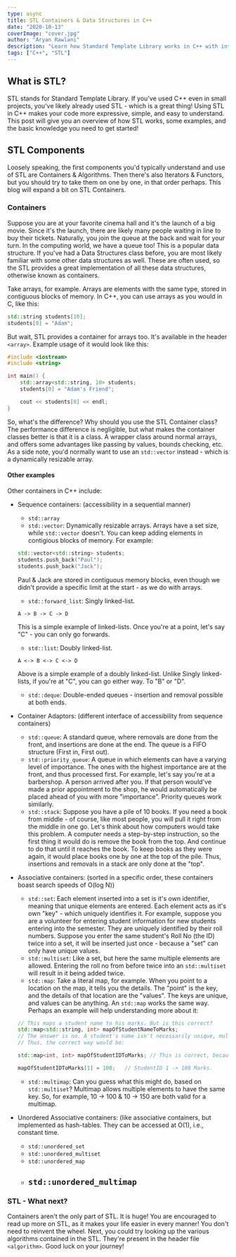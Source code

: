 ```yaml
---
type: async
title: STL Containers & Data Structures in C++
date: "2020-10-13"
coverImage: "cover.jpg"
author: "Aryan Rawlani"
description: "Learn how Standard Template Library works in C++ with interactive examples and what you need to get started"
tags: ["C++", "STL"]
---
```


## What is STL?

STL stands for Standard Template Library. If you've used C++ even in small projects, you've likely already used STL - which is a great thing! Using STL in C++ makes your code more expressive, simple, and easy to understand. This post will give you an overview of how STL works, some examples, and the basic knowledge you need to get started!

## STL Components

Loosely speaking, the first components you'd typically understand and use of STL are Containers & Algorithms. Then there's also Iterators & Functors, but you should try to take them on one by one, in that order perhaps. This blog will expand a bit on STL Containers.

### Containers

Suppose you are at your favorite cinema hall and it's the launch of a big movie. Since it's the launch, there are likely many people waiting in line to buy their tickets. Naturally, you join the queue at the back and wait for your turn. In the computing world, we have a queue too! This is a popular data structure. If you've had a Data Structures class before, you are most likely familiar with some other data structures as well. These are often used, so the STL provides a great implementation of all these data structures, otherwise known as containers.

Take arrays, for example. Arrays are elements with the same type, stored in contiguous blocks of memory. In C++, you can use arrays as you would in C, like this:

```cpp
std::string students[10];
students[0] = "Adam";
```

But wait, STL provides a container for arrays too. It's available in the header `<array>`. Example usage of it would look like this:

```cpp
#include <iostream>
#include <string>

int main() {
    std::array<std::string, 10> students;
    students[0] = "Adam's Friend";

    cout << students[0] << endl;
}
```

So, what's the difference? Why should you use the STL Container class? The performance difference is negligible, but what makes the container classes better is that it is a class. A wrapper class around normal arrays, and offers some advantages like passing by values, bounds checking, etc. As a side note, you'd normally want to use an `std::vector` instead - which is a dynamically resizable array.

#### Other examples

Other containers in C++ include:

- Sequence containers: (accessibility in a sequential manner)

  - `std::array`
  - `std::vector`: Dynamically resizable arrays.
    Arrays have a set size, while `std::vector` doesn't. You can keep adding elements in contigious blocks of memory. For example:

  ```cpp
  std::vector<std::string> students;
  students.push_back("Paul");
  students.push_back("Jack");
  ```

  Paul & Jack are stored in contiguous memory blocks, even though we didn't provide a specific limit at the start - as we do with arrays.

  - `std::forward_list`: Singly linked-list.

  ```
  A -> B -> C -> D
  ```

  This is a simple example of linked-lists. Once you're at a point, let's say "C" - you can only go forwards.

  - `std::list`: Doubly linked-list.

  ```
  A <-> B <-> C <-> D
  ```

  Above is a simple example of a doubly linked-list. Unlike Singly linked-lists, if you're at "C", you can go either way. To "B" or "D".

  - `std::deque`: Double-ended queues - insertion and removal possible at both ends.

- Container Adaptors: (different interface of accessibility from sequence containers)

  - `std::queue`: A standard queue, where removals are done from the front, and insertions are done at the end. The queue is a FIFO structure (First in, First out).
  - `std::priority_queue`: A queue in which elements can have a varying level of importance. The ones with the highest importance are at the front, and thus processed first.
    For example, let's say you're at a barbershop. A person arrived after you. If that person would've made a prior appointment to the shop, he would automatically be placed ahead of you with more "importance". Priority queues work similarly.
  - `std::stack`:
    Suppose you have a pile of 10 books. If you need a book from middle - of course, like most people, you will pull it right from the middle in one go. Let's think about how computers would take this problem. A computer needs a step-by-step instruction, so the first thing it would do is remove the book from the top. And continue to do that until it reaches the book. To keep books as they were again, it would place books one by one at the top of the pile.
    Thus, insertions and removals in a stack are only done at the "top".

- Associative containers: (sorted in a specific order, these containers boast search speeds of O(log N))

  - `std::set`: Each element inserted into a set is it's own identifier, meaning that unique elements are entered. Each element acts as it's own "key" - which uniquely identifies it. For example, suppose you are a volunteer for entering student information for new students entering into the semester. They are uniquely identified by their roll numbers. Suppose you enter the same student's Roll No (the ID) twice into a set, it will be inserted just once - because a "set" can only have unique values.
  - `std::multiset`: Like a set, but here the same multiple elements are allowed. Entering the roll no from before twice into an `std::multiset` will result in it being added twice.
  - `std::map`: Take a literal map, for example. When you point to a location on the map, it tells you the details. The "point" is the key, and the details of that location are the "values". The keys are unique, and values can be anything. An `std::map` works the same way. Perhaps an example will help understanding more about it:

  ```cpp
  // This maps a student name to his marks. But is this correct?
  std::map<std::string, int> mapOfStudentNameToMarks;
  // The answer is no. A student's name isn't necessarily unique, multiple students with the same name will have a clash this way.
  // Thus, the correct way would be:

  std::map<int, int> mapOfStudentIDToMarks; // This is correct, because StudentIDs are unique!

  mapOfStudentIDToMarks[1] = 100;   // StudentID 1 -> 100 Marks.
  ```

  - `std::multimap`: Can you guess what this might do, based on `std::multiset`?
    Multimap allows multiple elements to have the same key. So, for example, 10 -> 100 & 10 -> 150 are both valid for a multimap.

- Unordered Associative containers: (like associative containers, but implemented as hash-tables. They can be accessed at O(1), i.e., constant time.
  - `std::unordered_set`
  - `std::unordered_multiset`
  - `std::unordered_map`
  - `std::unordered_multimap`
    --

### STL - What next?

Containers aren't the only part of STL. It is huge! You are encouraged to read up more on STL, as it makes your life easier in every manner! You don't need to reinvent the wheel. Next, you could try looking up the various algorithms contained in the STL. They're present in the header file `<algorithm>`. Good luck on your journey!
